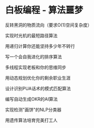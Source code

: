 # 白板编程 - 算法噩梦

反转黑洞的物质流向（要求O(1)空间复杂度）

实现时光机的最短路径算法

用递归计算你还能坚持多少年不转行

写一个会自我进化的排序算法

多线程实现老板和你的思维同步

用动态规划优化你的剩余职业生涯

设计识别PUA话术的模式匹配算法

编写自动生成OKR的AI算法

实现检测"画饼"的NLP分类器

用遗传算法培育完美打工人

